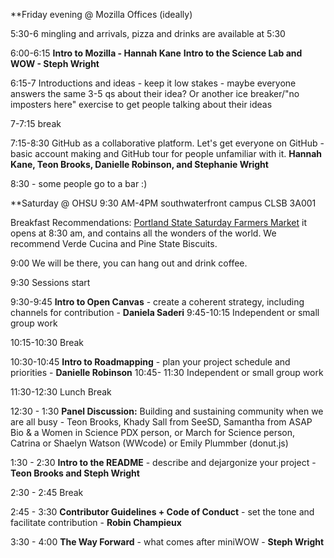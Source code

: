 **Friday evening @ Mozilla Offices (ideally)

5:30-6 mingling and arrivals, pizza and drinks are available at 5:30

6:00-6:15 **Intro to Mozilla -  Hannah Kane**
 **Intro to the Science Lab and WOW - Steph Wright**

6:15-7 Introductions and ideas - keep it low stakes - maybe everyone answers the same 3-5 qs about their idea? Or another ice breaker/"no imposters here" exercise to get people talking about their ideas

7-7:15 break

7:15-8:30 GitHub as a collaborative platform. Let's get everyone on GitHub - basic account making and GitHub tour for people unfamiliar with it. **Hannah Kane, Teon Brooks, Danielle Robinson, and Stephanie Wright**

8:30 - some people go to a bar :)


**Saturday @ OHSU 9:30 AM-4PM southwaterfront campus CLSB 3A001 

Breakfast Recommendations: [Portland State Saturday Farmers Market](http://www.portlandfarmersmarket.org/our-markets/psu/) it opens at 8:30 am, and contains all the wonders of the world. We recommend Verde Cucina and Pine State Biscuits.

9:00 We will be there, you can hang out and drink coffee. 

9:30 Sessions start

9:30-9:45 **Intro to Open Canvas** - create a coherent strategy, including channels for contribution - **Daniela Saderi**
9:45-10:15 Independent or small group work  

10:15-10:30 Break 

10:30-10:45 **Intro to Roadmapping** - plan your project schedule and priorities - **Danielle Robinson**
10:45- 11:30 Independent or small group work

11:30-12:30 Lunch Break

12:30 - 1:30 **Panel Discussion:**
Building and sustaining community when we are all busy - Teon Brooks, Khady Sall from SeeSD, Samantha from ASAP Bio & a Women in Science PDX person, or March for Science person, Catrina or Shaelyn Watson (WWcode) or Emily Plummber (donut.js)
   
1:30 - 2:30 **Intro to the README** - describe and dejargonize your project - **Teon Brooks and Steph Wright**
 
2:30 - 2:45 Break

2:45 - 3:30 **Contributor Guidelines + Code of Conduct** - set the tone and facilitate contribution - **Robin Champieux**

3:30 - 4:00 **The Way Forward** - what comes after miniWOW - **Steph Wright**

   

   
   
